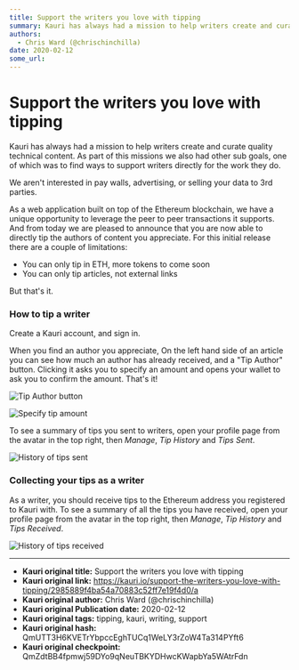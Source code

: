 ```yaml
---
title: Support the writers you love with tipping
summary: Kauri has always had a mission to help writers create and curate quality technical content. As part of this missions we also had other sub goals, one of which w
authors:
  - Chris Ward (@chrischinchilla)
date: 2020-02-12
some_url: 
---
```


# Support the writers you love with tipping


Kauri has always had a mission to help writers create and curate quality technical content. As part of this missions we also had other sub goals, one of which was to find ways to support writers directly for the work they do.

We aren't interested in pay walls, advertising, or selling your data to 3rd parties.

As a web application built on top of the Ethereum blockchain, we have a unique opportunity to leverage the peer to peer transactions it supports. And from today we are pleased to announce that you are now able to directly tip the authors of content you appreciate. For this initial release there are a couple of limitations:

- You can only tip in ETH, more tokens to come soon
- You can only tip articles, not external links

But that's it.

### How to tip a writer

Create a Kauri account, and sign in.

When you find an author you appreciate, On the left hand side of an article you can see how much an author has already received, and a "Tip Author" button. Clicking it asks you to specify an amount and opens your wallet to ask you to confirm the amount. That's it!

![Tip Author button](https://ipfs.infura.io/ipfs/Qmdyu5RBYW9kxzqUfJ5WfJcnbybFUCD71QiPkjoGHozQAq)

![Specify tip amount](https://ipfs.infura.io/ipfs/QmQXMt952rogTUPtF5fJNcm5t6ngB733smtoDvBX7pNngW)

To see a summary of tips you sent to writers, open your profile page from the avatar in the top right, then _Manage_, _Tip History_ and _Tips Sent_.

![History of tips sent](https://ipfs.infura.io/ipfs/QmcTEeGhxNWvzRXyRZJzV2r4wq2EBnPzhy4iD86zugjVuK)

### Collecting your tips as a writer

As a writer, you should receive tips to the Ethereum address you registered to Kauri with. To see a summary of all the tips you have received, open your profile page from the avatar in the top right, then _Manage_, _Tip History_ and _Tips Received_.

![History of tips received](https://ipfs.infura.io/ipfs/QmP9BvJEjik6miKFdsZEEuKqvdisGeiKccVY6UdLKeBTG5)




---

- **Kauri original title:** Support the writers you love with tipping
- **Kauri original link:** https://kauri.io/support-the-writers-you-love-with-tipping/2985889f4ba54a70883c52ff7e19f4d0/a
- **Kauri original author:** Chris Ward (@chrischinchilla)
- **Kauri original Publication date:** 2020-02-12
- **Kauri original tags:** tipping, kauri, writing, support
- **Kauri original hash:** QmUTT3H6KVETrYbpccEghTUCq1WeLY3rZoW4Ta314PYft6
- **Kauri original checkpoint:** QmZdtBB4fpmwj59DYo9qNeuTBKYDHwcKWapbYa5WAtrFdn



